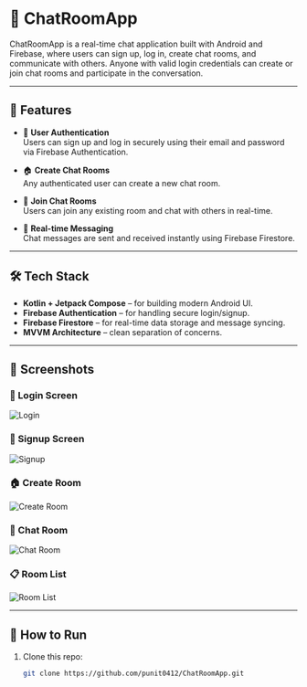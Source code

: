 # 💬 ChatRoomApp

ChatRoomApp is a real-time chat application built with Android and Firebase, where users can sign up, log in, create chat rooms, and communicate with others. Anyone with valid login credentials can create or join chat rooms and participate in the conversation.

---

## 🚀 Features

- 🔐 **User Authentication**  
  Users can sign up and log in securely using their email and password via Firebase Authentication.

- 🏠 **Create Chat Rooms**  
  Any authenticated user can create a new chat room.

- 💬 **Join Chat Rooms**  
  Users can join any existing room and chat with others in real-time.

- 🔁 **Real-time Messaging**  
  Chat messages are sent and received instantly using Firebase Firestore.

---

## 🛠️ Tech Stack

- **Kotlin + Jetpack Compose** – for building modern Android UI.
- **Firebase Authentication** – for handling secure login/signup.
- **Firebase Firestore** – for real-time data storage and message syncing.
- **MVVM Architecture** – clean separation of concerns.

---

## 📸 Screenshots
### 🔐 Login Screen
![Login](screenshots/login.png)

### 📝 Signup Screen
![Signup](screenshots/signUp.png)

### 🏠 Create Room
![Create Room](screenshots/create_room.png)

### 💬 Chat Room
![Chat Room](screenshots/chats.png)

### 📋 Room List
![Room List](screenshots/rooms.png)


---

## 🧪 How to Run

1. Clone this repo:
   ```bash
   git clone https://github.com/punit0412/ChatRoomApp.git
